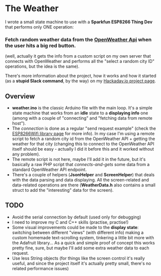 # The Weather

I wrote a small state machine to use with a **Sparkfun ESP8266 Thing Dev** that performs only ONE operation:

### Fetch random weather data from the [OpenWeather Api](https://openweathermap.org/api) when the user hits a big red button.

(well, actually it gets the info from a custom script on my own server that connects with OpenWeather and performs all the "select a random city ID" operations, but the idea is the same).

There's more information about the project, how it works and how it started (as a **stupid Slack command**, by the way) on my [Hackaday.io project page](https://hackaday.io/project/180861-the-weather).

## Overview

- **weather.ino** is the classic Arduino file with the main loop. It's a simple state machine that works from an **idle** state to a **displaying info** one (among with a couple of "connecting" and "fetching data from remote host").
- The _connection_ is done as a regular "send request example" (check the [ESP8266Wifi library page](https://esp8266-arduino.readthedocs.io/en/latest/esp8266wifi/readme.html) for more info). In my case I'm using a remote script to fetch a random city id from the OpenWeather API + getting the weather for that city (changing this to connect to the OpenWeather API itself should be easy - actually I did it before this and it worked without any problem).
- The remote script is not here, maybe I'll add it in the future, but it's basically a raw PHP script that _connects-and-gets_ some data from a standard OpenWeather API endpoint.
- There's a couple of helpers (**JsonHelper** and **ScreenHelper**) that deals with the data parsing and data displaying. All the screen-related and data-related operations are there (**WeatherData.h** also contains a small struct to add the "interesting" data for the screen).

## TODO
- Avoid the serial connection by default (used only for debugging)
- I need to improve my C and C++ skills (practise, practise!)
- Some visual improvements could be made to the **display state**: switching between different "views" (with different info) making a custom homemade text-scrolling system, tinkering a little bit more with the Adafruit library... As a quick and simple proof of concept this works pretty fine, sure, but maybe I'll add some extra weather data to each request.
- Use less String objects (for things like the screen control it's really useful, and since the project itself it's actually pretty small, there's no related performance issues)
